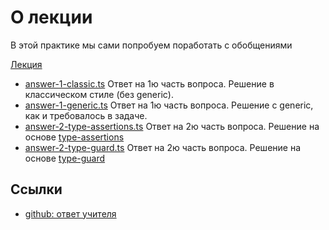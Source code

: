 # О лекции

В этой практике мы сами попробуем поработать с обобщениями

[Лекция](https://campfire-school.com/courses/polnyy-kurs-po-typescript-react/episode/61)

* [answer-1-classic.ts](answer/answer-1-classic.ts)
  Ответ на 1ю часть вопроса. Решение в классическом стиле (без generic).
* [answer-1-generic.ts](answer/answer-1-generic.ts)
  Ответ на 1ю часть вопроса. Решение с generic, как и требовалось в задаче.
* [answer-2-type-assertions.ts](answer/answer-2-type-assertions.ts)
  Ответ на 2ю часть вопроса. 
  Решение на основе [type-assertions](../../20-necessery/130-type-assertions/readme.md)
* [answer-2-type-guard.ts](answer/answer-2-type-guard.ts)
  Ответ на 2ю часть вопроса. Решение на основе [type-guard](../../20-necessery/150-type-guard/readme.md)

## Ссылки

* [github: ответ учителя](https://github.com/yankovalenko94/TS_task_answers/blob/master/TS_step_7/index.ts)


